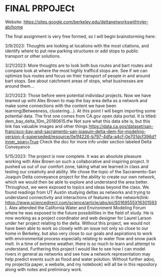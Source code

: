 # FINAL PRPOJECt

Website: https://sites.google.com/berkeley.edu/deltanetworkswithtyler-ab/home

The final assignment is very free formed, so I will begin brainstorming here:
 
 3/9/2023:
    Thoughts are looking at locations with the most citations, and identify where to put new parking structures or add stops to public transport or other solutions.
     
3/21/2023:
    More thoughts are to look both bus routes and bart routes and compare look at where the most highly trafficd stops are. See if we can optimize bus routes and focus on their transport of people in and around bart stops. See about catchment areas of stops, what businesses are around them...

3/21/2023:
    Those before were potential individaul projects. Now we have teamed up wiht Alex Brown to map the bay area delta as a network and make some connections with the content we have been learning(Betweeness, clustering...). At this point I will begin importing some potential data. The first one comes from CA.gov open data portal. It is titled: dem_bay_delta_10m_20180615.tfw Not sure what this data site is, but this link has valuable images and other things https://data.ca.gov/dataset/san-francisco-bay-and-sacramento-san-joaquin-delta-dem-for-modeling-version-4-superseded/resource/0e1f4226-b797-4dfa-a4cf-0e701dcf396d?inner_span=True
   Check the doc for more info under section labeled Delta Conveyance

5/15/2023:
   The project is now complete. It was an absolute pleasure working with Alex Brown on such a collaborative and inspiring project. It pushed us out of our comfort zone, taking what we learned in class and testing our creativity and ability. We chose the topic of the Sacramento-San Joaquin Delta conveyance project for the ability to create our own network, which we would then be able to explore and understand the area better. Throughout, we were exposed to topics and ideas beyond the class. We found readings from UT Austin studying deltas as networks and trying to understand connectivity and interactions of features in the network(link: https://www.sciencedirect.com/science/article/abs/pii/S0169555X16301593). Alex attended the California Water and Environment Modeling Forum where he was exposed to the future possibilities in the field of study. He is now working as a project coordinator and web designer for Laurel Larson under her project relating to the delta.
   Without this project, we would not have been able to work so closely with an issue not only so close to our home in Berkeley, but also very close to our goals and aspirations to work with environmental process especially relating to water flow and snow pack melt. In a time of extreme weather, there is so much to learn and attempt to understand. Furthering this project I would like to see how I can model rivers in general as networks and see how a network representation may help predict events such as flood and water polution.
   Without further adoo, my project(a paper, a website, and my notebook) will all be in this repository along with notes and preliminary work.
